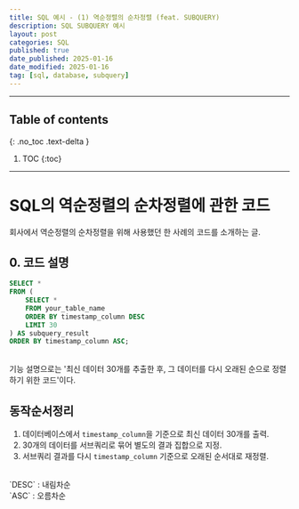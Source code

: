 ```yaml
---
title: SQL 예시 - (1) 역순정렬의 순차정렬 (feat. SUBQUERY)
description: SQL SUBQUERY 예시
layout: post
categories: SQL
published: true
date_published: 2025-01-16
date_modified: 2025-01-16
tag: [sql, database, subquery]
---
```

---
## Table of contents
{: .no_toc .text-delta }

1. TOC
{:toc}
---

<!-- 글의 제목은 #
    나머지 큰 제목은 ##
    이후 나머지는 3개이상 -->

# SQL의 역순정렬의 순차정렬에 관한 코드
회사에서 역순정렬의 순차정렬을 위해 사용했던 한 사례의 코드를 소개하는 글.
<br>

## 0. 코드 설명
```sql
SELECT *
FROM (
    SELECT *
    FROM your_table_name
    ORDER BY timestamp_column DESC
    LIMIT 30
) AS subquery_result
ORDER BY timestamp_column ASC;
```
<br>
기능 설명으로는 '최신 데이터 30개를 추출한 후, 그 데이터를 다시 오래된 순으로 정렬하기 위한 코드'이다.
<br>

## 동작순서정리
1. 데이터베이스에서 `timestamp_column`을 기준으로 최신 데이터 30개를 출력.
2. 30개의 데이터를 서브쿼리로 묶어 별도의 결과 집합으로 지정.
3. 서브쿼리 결과를 다시 `timestamp_column` 기준으로 오래된 순서대로 재정렬.
<br>
`DESC` : 내림차순<br>
`ASC` : 오름차순